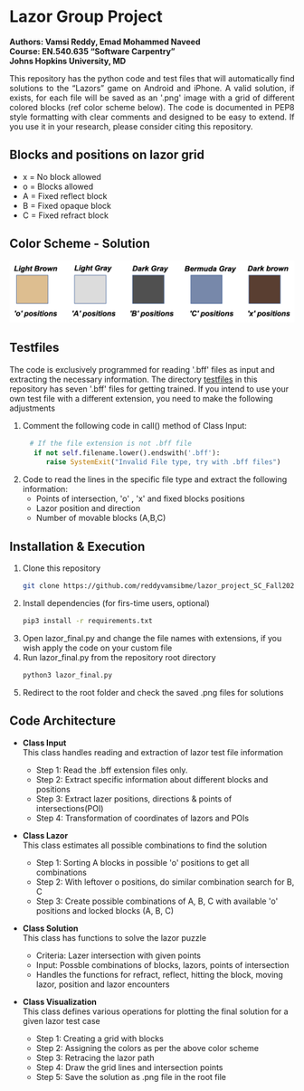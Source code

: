 # Lazor Group Project
**Authors: Vamsi Reddy, Emad Mohammed Naveed**  
**Course: EN.540.635 “Software Carpentry”**  
**Johns Hopkins University, MD**

<p style='text-align: justify;'> This repository has the python code and test files that will automatically find solutions to the “Lazors” game on Android and iPhone. 
A valid solution, if exists, for each file will be saved as an '.png' image with a grid of different colored blocks (ref color scheme below).
The code is documented in PEP8 style formatting with clear comments and designed to be easy to extend. If you use it in your research, please consider citing this repository.
</p>

## Blocks and positions on lazor grid
* x = No block allowed
* o = Blocks allowed
* A = Fixed reflect block
* B = Fixed opaque block
* C = Fixed refract block

## Color Scheme - Solution
![alt text](https://github.com/reddyvamsibme/lazor_project_SC_Fall2020/blob/master/pics/color.png "Colors for specific blocks and positions")

## Testfiles
The code is exclusively programmed for reading '.bff' files as input and extracting the necessary information. 
The directory [testfiles](https://github.com/reddyvamsibme/lazor_project_SC_Fall2020/tree/master/testfiles/) 
in this repository has seven '.bff' files for getting trained. If you intend to use your own test file with
a different extension, you need to make the following adjustments
   1. Comment the following code in call() method of Class Input:
   ```python
        # If the file extension is not .bff file
         if not self.filename.lower().endswith('.bff'):
            raise SystemExit("Invalid File type, try with .bff files")
   ```
   2. Code to read the lines in the specific file type and extract the following information:  
      + Points of intersection, 'o' , 'x' and fixed blocks positions
      + Lazor position and direction
      + Number of movable blocks (A,B,C)
    
## Installation & Execution
1. Clone this repository
    ```bash
    git clone https://github.com/reddyvamsibme/lazor_project_SC_Fall2020.git
    ```
2. Install dependencies (for firs-time users, optional)
   ```bash
   pip3 install -r requirements.txt
   ```
3. Open lazor_final.py and change the file names with extensions, 
   if you wish apply the code on your custom file
4. Run lazor_final.py from the repository root directory
    ```bash
    python3 lazor_final.py
    ``` 
5. Redirect to the root folder and check the saved .png files for solutions

## Code Architecture

* **Class Input**  
   This class handles reading and extraction of lazor test file information  
   + Step 1: Read the .bff extension files only.  
   + Step 2: Extract specific information about different blocks and positions 
   + Step 3: Extract lazer positions, directions & points of intersections(POI)  
   + Step 4: Transformation of coordinates of lazors and POIs

* **Class Lazor**  
   This class estimates all possible combinations to find the solution  
   + Step 1: Sorting A blocks in possible 'o' positions to get all
                combinations  
   + Step 2: With leftover o positions, do similar combination search
                for B, C  
   + Step 3: Create possible combinations of A, B, C with available
                'o' positions and locked blocks (A, B, C)

* **Class Solution**  
     This class has functions to solve the lazor puzzle
     + Criteria: Lazer intersection with given points 
     + Input: Possble combinations of blocks, lazors, points of intersection  
     + Handles the functions for refract, reflect, hitting the block, moving lazor, position and lazor encounters
         
 * **Class Visualization**  
    This class defines various operations for plotting the final solution for a given lazor test case  
    + Step 1: Creating a grid with blocks
    + Step 2: Assigning the colors as per the above color scheme
    + Step 3: Retracing the lazor path
    + Step 4: Draw the grid lines and intersection points
    + Step 5: Save the solution as .png file in the root file




